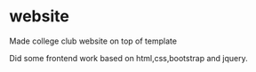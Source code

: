 # website
Made college club website on top of template

Did some frontend work based on html,css,bootstrap and jquery.
